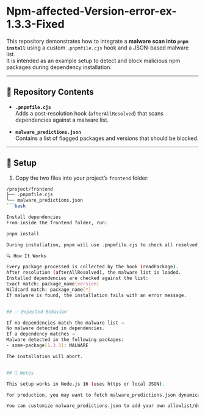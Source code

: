 # Npm-affected-Version-error-ex-1.3.3-Fixed

This repository demonstrates how to integrate a **malware scan into `pnpm install`** using a custom `.pnpmfile.cjs` hook and a JSON-based malware list.  
It is intended as an example setup to detect and block malicious npm packages during dependency installation.

---

## 📂 Repository Contents

- **`.pnpmfile.cjs`**  
  Adds a post-resolution hook (`afterAllResolved`) that scans dependencies against a malware list.  

- **`malware_predictions.json`**  
  Contains a list of flagged packages and versions that should be blocked.  

---

## 🚀 Setup

1. Copy the two files into your project’s `frontend` folder:

```bash
/project/frontend
├── .pnpmfile.cjs
└── malware_predictions.json
```bash

Install dependencies
From inside the frontend folder, run:

pnpm install

During installation, pnpm will use .pnpmfile.cjs to check all resolved dependencies against malware_predictions.json.

🔍 How It Works

Every package processed is collected by the hook (readPackage).
After resolution (afterAllResolved), the malware list is loaded.
Installed dependencies are checked against the list:
Exact match: package_name[version]
Wildcard match: package_name[*]
If malware is found, the installation fails with an error message.


## ✅ Expected Behavior

If no dependencies match the malware list →
No malware detected in dependencies.
If a dependency matches →
Malware detected in the following packages:
- some-package[1.3.3]: MALWARE

The installation will abort.


## 📌 Notes

This setup works in Node.js 16 (uses https or local JSON).

For production, you may want to fetch malware_predictions.json dynamically (it updates frequently).

You can customize malware_predictions.json to add your own allowlist/denylist of packages.
